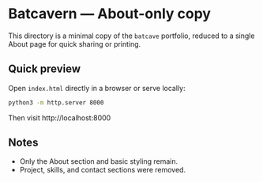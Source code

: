 # Batcavern — About-only copy

This directory is a minimal copy of the `batcave` portfolio, reduced to a single About page for quick sharing or printing.

## Quick preview
Open `index.html` directly in a browser or serve locally:

```bash
python3 -m http.server 8000
```
Then visit http://localhost:8000

## Notes
- Only the About section and basic styling remain.
- Project, skills, and contact sections were removed.

